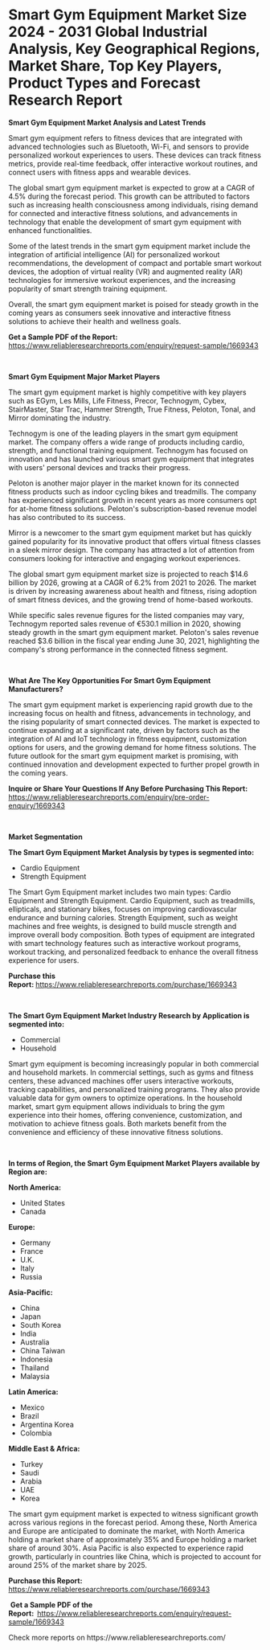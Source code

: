<p><h1>Smart Gym Equipment Market Size 2024 - 2031 Global Industrial Analysis, Key Geographical Regions, Market Share, Top Key Players, Product Types and Forecast Research Report</h1></p><p><strong>Smart Gym Equipment Market Analysis and Latest Trends</strong></p>
<p><p>Smart gym equipment refers to fitness devices that are integrated with advanced technologies such as Bluetooth, Wi-Fi, and sensors to provide personalized workout experiences to users. These devices can track fitness metrics, provide real-time feedback, offer interactive workout routines, and connect users with fitness apps and wearable devices.</p><p>The global smart gym equipment market is expected to grow at a CAGR of 4.5% during the forecast period. This growth can be attributed to factors such as increasing health consciousness among individuals, rising demand for connected and interactive fitness solutions, and advancements in technology that enable the development of smart gym equipment with enhanced functionalities.</p><p>Some of the latest trends in the smart gym equipment market include the integration of artificial intelligence (AI) for personalized workout recommendations, the development of compact and portable smart workout devices, the adoption of virtual reality (VR) and augmented reality (AR) technologies for immersive workout experiences, and the increasing popularity of smart strength training equipment.</p><p>Overall, the smart gym equipment market is poised for steady growth in the coming years as consumers seek innovative and interactive fitness solutions to achieve their health and wellness goals.</p></p>
<p><strong>Get a Sample PDF of the Report:&nbsp;</strong> <a href="https://www.reliableresearchreports.com/enquiry/request-sample/1669343">https://www.reliableresearchreports.com/enquiry/request-sample/1669343</a></p>
<p>&nbsp;</p>
<p><strong>Smart Gym Equipment Major Market Players</strong></p>
<p><p>The smart gym equipment market is highly competitive with key players such as EGym, Les Mills, Life Fitness, Precor, Technogym, Cybex, StairMaster, Star Trac, Hammer Strength, True Fitness, Peloton, Tonal, and Mirror dominating the industry.</p><p>Technogym is one of the leading players in the smart gym equipment market. The company offers a wide range of products including cardio, strength, and functional training equipment. Technogym has focused on innovation and has launched various smart gym equipment that integrates with users' personal devices and tracks their progress.</p><p>Peloton is another major player in the market known for its connected fitness products such as indoor cycling bikes and treadmills. The company has experienced significant growth in recent years as more consumers opt for at-home fitness solutions. Peloton's subscription-based revenue model has also contributed to its success.</p><p>Mirror is a newcomer to the smart gym equipment market but has quickly gained popularity for its innovative product that offers virtual fitness classes in a sleek mirror design. The company has attracted a lot of attention from consumers looking for interactive and engaging workout experiences.</p><p>The global smart gym equipment market size is projected to reach $14.6 billion by 2026, growing at a CAGR of 6.2% from 2021 to 2026. The market is driven by increasing awareness about health and fitness, rising adoption of smart fitness devices, and the growing trend of home-based workouts.</p><p>While specific sales revenue figures for the listed companies may vary, Technogym reported sales revenue of €530.1 million in 2020, showing steady growth in the smart gym equipment market. Peloton's sales revenue reached $3.6 billion in the fiscal year ending June 30, 2021, highlighting the company's strong performance in the connected fitness segment.</p></p>
<p>&nbsp;</p>
<p><strong>What Are The Key Opportunities For Smart Gym Equipment Manufacturers?</strong></p>
<p><p>The smart gym equipment market is experiencing rapid growth due to the increasing focus on health and fitness, advancements in technology, and the rising popularity of smart connected devices. The market is expected to continue expanding at a significant rate, driven by factors such as the integration of AI and IoT technology in fitness equipment, customization options for users, and the growing demand for home fitness solutions. The future outlook for the smart gym equipment market is promising, with continued innovation and development expected to further propel growth in the coming years.</p></p>
<p><strong>Inquire or Share Your Questions If Any Before Purchasing This Report:</strong> <a href="https://www.reliableresearchreports.com/enquiry/pre-order-enquiry/1669343">https://www.reliableresearchreports.com/enquiry/pre-order-enquiry/1669343</a></p>
<p>&nbsp;</p>
<p><strong>Market Segmentation</strong></p>
<p><strong>The Smart Gym Equipment Market Analysis by types is segmented into:</strong></p>
<p><ul><li>Cardio Equipment</li><li>Strength Equipment</li></ul></p>
<p><p>The Smart Gym Equipment market includes two main types: Cardio Equipment and Strength Equipment. Cardio Equipment, such as treadmills, ellipticals, and stationary bikes, focuses on improving cardiovascular endurance and burning calories. Strength Equipment, such as weight machines and free weights, is designed to build muscle strength and improve overall body composition. Both types of equipment are integrated with smart technology features such as interactive workout programs, workout tracking, and personalized feedback to enhance the overall fitness experience for users.</p></p>
<p><strong>Purchase this Report:&nbsp;</strong><a href="https://www.reliableresearchreports.com/purchase/1669343">https://www.reliableresearchreports.com/purchase/1669343</a></p>
<p>&nbsp;</p>
<p><strong>The Smart Gym Equipment Market Industry Research by Application is segmented into:</strong></p>
<p><ul><li>Commercial</li><li>Household</li></ul></p>
<p><p>Smart gym equipment is becoming increasingly popular in both commercial and household markets. In commercial settings, such as gyms and fitness centers, these advanced machines offer users interactive workouts, tracking capabilities, and personalized training programs. They also provide valuable data for gym owners to optimize operations. In the household market, smart gym equipment allows individuals to bring the gym experience into their homes, offering convenience, customization, and motivation to achieve fitness goals. Both markets benefit from the convenience and efficiency of these innovative fitness solutions.</p></p>
<p>&nbsp;</p>
<p><strong>In terms of Region, the Smart Gym Equipment Market Players available by Region are:</strong></p>
<p>
    <p> <strong> North America: </strong>
        <ul>
            <li>United States</li>
            <li>Canada</li>
        </ul>
        </p> 
    <p> <strong> Europe: </strong>
        <ul>
            <li>Germany</li>
            <li>France</li>
            <li>U.K.</li>
            <li>Italy</li>
            <li>Russia</li>
        </ul>
        </p> 
    <p> <strong> Asia-Pacific: </strong>
        <ul>
            <li>China</li>
            <li>Japan</li>
            <li>South Korea</li>
            <li>India</li>
            <li>Australia</li>
            <li>China Taiwan</li>
            <li>Indonesia</li>
            <li>Thailand</li>
            <li>Malaysia</li>
        </ul>
        </p> 
    <p> <strong> Latin America: </strong>
        <ul>
            <li>Mexico</li>
            <li>Brazil</li>
            <li>Argentina Korea</li>
            <li>Colombia</li>
        </ul>
        </p> 
    <p> <strong> Middle East & Africa: </strong>
        <ul>
            <li>Turkey</li>
            <li>Saudi</li>
            <li>Arabia</li>
            <li>UAE</li>
            <li>Korea</li>
        </ul>
    </p>
    </p>
<p><p>The smart gym equipment market is expected to witness significant growth across various regions in the forecast period. Among these, North America and Europe are anticipated to dominate the market, with North America holding a market share of approximately 35% and Europe holding a market share of around 30%. Asia Pacific is also expected to experience rapid growth, particularly in countries like China, which is projected to account for around 25% of the market share by 2025.</p></p>
<p><strong>Purchase this Report: </strong><a href="https://www.reliableresearchreports.com/purchase/1669343">https://www.reliableresearchreports.com/purchase/1669343</a></p>
<p>&nbsp;<strong>Get a Sample PDF of the Report:&nbsp;&nbsp;</strong><a href="https://www.reliableresearchreports.com/enquiry/request-sample/1669343">https://www.reliableresearchreports.com/enquiry/request-sample/1669343</a></p>
<p><strong></strong></p>
<p>Check more reports on https://www.reliableresearchreports.com/</p>